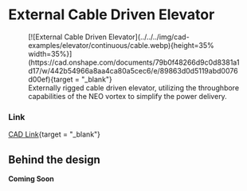 <meta property="og:title" content="Elevator CAD Example: External Cable Driven Continuous">
<meta property="og:type" content="website">
<meta property="og:url" content="https://www.frcdesign.org/cad-examples/elevator/continuous/examples/cable/">
<meta property="og:image" content="https://www.frcdesign.org/img/cad-examples/elevator/continuous/cable.webp">
<meta name="theme-color" content="#4CAE4F">
<meta name="twitter:card" content="summary_large_image">

# External Cable Driven Elevator

<figure markdown="span">
[![External Cable Driven Elevator](../../../img/cad-examples/elevator/continuous/cable.webp){height=35% width=35%}](https://cad.onshape.com/documents/79b0f48266d9c0d8381a1d17/w/442b54966a8aa4ca80a5cec6/e/89863d0d5119abd0076d00ef){target = "_blank"}
<figcaption>Externally rigged cable driven elevator, utilizing the throughbore capabilities of the NEO vortex to simplify the power delivery.</figcaption>
</figure>

### Link

[CAD Link](https://cad.onshape.com/documents/79b0f48266d9c0d8381a1d17/w/442b54966a8aa4ca80a5cec6/e/89863d0d5119abd0076d00ef){target = "_blank"}

## Behind the design
**Coming Soon**

<br>